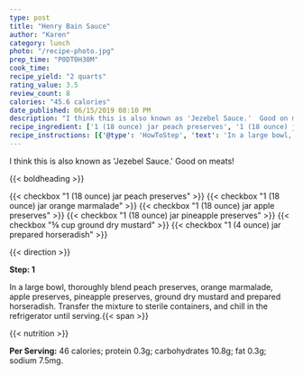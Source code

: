 ```yaml
---
type: post
title: "Henry Bain Sauce"
author: "Karen"
category: lunch
photo: "/recipe-photo.jpg"
prep_time: "P0DT0H30M"
cook_time: 
recipe_yield: "2 quarts"
rating_value: 3.5
review_count: 8
calories: "45.6 calories"
date_published: 06/15/2019 08:10 PM
description: "I think this is also known as 'Jezebel Sauce.'  Good on meats!"
recipe_ingredient: ['1 (18 ounce) jar peach preserves', '1 (18 ounce) jar orange marmalade', '1 (18 ounce) jar apple preserves', '1 (18 ounce) jar pineapple preserves', '⅝ cup ground dry mustard', '1 (4 ounce) jar prepared horseradish']
recipe_instructions: [{'@type': 'HowToStep', 'text': 'In a large bowl, thoroughly blend peach preserves, orange marmalade, apple preserves, pineapple preserves, ground dry mustard and prepared horseradish. Transfer the mixture to sterile containers, and chill in the refrigerator until serving.\n'}]
---
```


I think this is also known as 'Jezebel Sauce.'  Good on meats! 

{{< boldheading >}}

{{< checkbox "1 (18 ounce) jar peach preserves" >}}
{{< checkbox "1 (18 ounce) jar orange marmalade" >}}
{{< checkbox "1 (18 ounce) jar apple preserves" >}}
{{< checkbox "1 (18 ounce) jar pineapple preserves" >}}
{{< checkbox "⅝ cup ground dry mustard" >}}
{{< checkbox "1 (4 ounce) jar prepared horseradish" >}}


{{< direction >}}

**Step: 1**

In a large bowl, thoroughly blend peach preserves, orange marmalade, apple preserves, pineapple preserves, ground dry mustard and prepared horseradish. Transfer the mixture to sterile containers, and chill in the refrigerator until serving.{{< span >}}

{{< nutrition >}}

**Per Serving:** 46 calories; protein 0.3g; carbohydrates 10.8g; fat 0.3g; sodium 7.5mg.